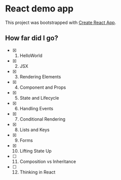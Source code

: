 # React demo app

This project was bootstrapped with [Create React App](https://github.com/facebook/create-react-app).

## How far did I go?

- [x] 1. HelloWorld
- [x] 2. JSX
- [x] 3. Rendering Elements
- [x] 4. Component and Props
- [x] 5. State and Lifecycle
- [x] 6. Handling Events
- [x] 7. Conditional Rendering
- [x] 8. Lists and Keys
- [x] 9. Forms
- [x] 10. Lifting State Up
- [ ] 11. Composition vs Inheritance
- [ ] 12. Thinking in React
